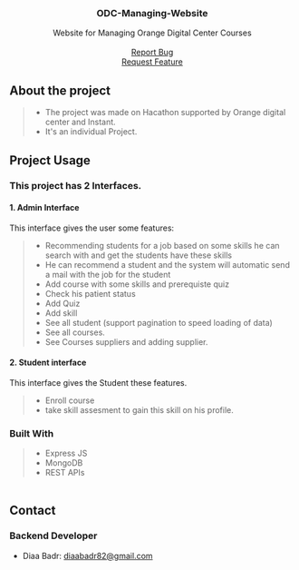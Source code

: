 <div id="top"></div>
<!-- [![Contributors][contributors-shield]][contributors-url]

[![Issues][issues-shield]][issues-url]

[![LinkedIn][linkedin-shield]][linkedin-url] -->

<!-- PROJECT LOGO -->
<br />
<div align="center">
  <a href="https://github.com/github_username/repo_name">
  </a>

<h3 align="center" >ODC-Managing-Website</h3>
  <p align="center">
  Website for Managing Orange Digital Center Courses

<br />
    <br />
    <a href="https://github.com/diaabadr/ODC-Managing-Website/issues">Report Bug</a>
    <br />
    <a href="https://github.com/diaabadr/ODC-Managing-Website/issues">Request Feature</a>
    <br />
  </p>
</div>


  </ol>
</details>







<!-- USAGE EXAMPLES -->
## About the project
>- The project was made on Hacathon supported by Orange digital center and Instant.
>- It's an individual Project.

## Project Usage

### This project has 2 Interfaces.
#### 1. Admin Interface  
This interface gives the user some features:  
>- Recommending students for a job based on some skills he can search with and get the students have these skills
>- He can recommend a student and the system will automatic send a mail with the job for the student
>- Add course with some skills and prerequiste quiz
>- Check his patient status
>- Add Quiz
>- Add skill
>- See all student (support pagination to speed loading of data)
>- See all courses.
>- See Courses suppliers and adding supplier.
#### 2. Student interface
This interface gives the Student these features.
>- Enroll course
>- take skill assesment to gain this skill on his profile.


### Built With

> - Express JS
> - MongoDB
> - REST APIs



<table>

   


      

      
  </tr>
</table>



## Contact
### Backend Developer
- Diaa Badr: diaabadr82@gmail.com
